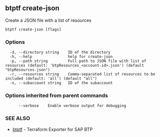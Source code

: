 ## btptf create-json

Create a JSON file with a list of resources

```
btptf create-json [flags]
```

### Options

```
  -d, --directory string    ID of the directory
  -h, --help                help for create-json
  -p, --path string         Full path to JSON file with list of resources (default: 'btpResources_<account-id>.json') (default "btpResources.json")
  -r, --resources string    Comma-separated list of resources to be included (default: 'all') (default "all")
  -s, --subaccount string   ID of the subaccount
```

### Options inherited from parent commands

```
      --verbose    Enable verbose output for debugging
```

### SEE ALSO

* [btptf](btptf.md)	 - Terraform Exporter for SAP BTP

